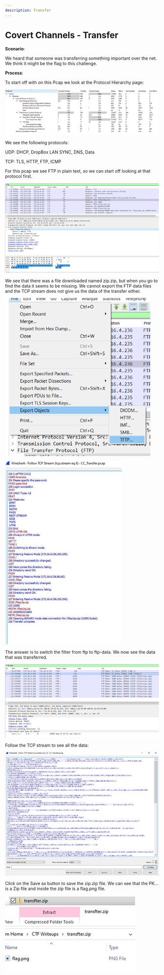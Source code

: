```yaml
---
description: Transfer
---
```


# Covert Channels - Transfer

**Scenario**:

We heard that someone was transferring something important over the net. We think it might be the flag to this challenge.

**Process**:

To start off with on this Pcap we look at the Protocol Hierarchy page:

![](<../.gitbook/assets/image (15).png>)

We see the following protocols:

UDP: DHCP, DropBox LAN SYNC, DNS, Data

TCP: TLS, HTTP, FTP, ICMP

For this pcap we see FTP in plain text, so we can start off looking at that protocol first.



![](<../.gitbook/assets/image (8) (1).png>)

We see that there was a file downloaded named zip.zip, but when you go to find the data it seems to be missing. We cannot export the FTP data files and the TCP stream does not give us the data of the transfer either.

![](<../.gitbook/assets/image (12).png>)

![](<../.gitbook/assets/image (1).png>)

The answer is to switch the filter from ftp to ftp-data. We now see the data that was transferred.

![](<../.gitbook/assets/image (10) (1).png>)

Follow the TCP stream to see all the data:

![](<../.gitbook/assets/image (14).png>)

Click on the Save as button to save the zip.zip file. We can see that the PK… is a Zip file and inside the zip file is a flag.png file.

![](<../.gitbook/assets/image (13) (1).png>)
